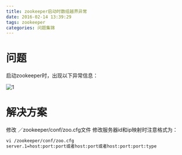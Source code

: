 ```yaml
---
title: zookeeper启动时数组越界异常
date: 2016-02-14 13:39:29
tags: zookeeper
categories: 问题集锦
---
```



# 问题
启动zookeeper时，出现以下异常信息：

![1](http://wx1.sinaimg.cn/mw1024/6aae3cf3gy1fcsp95necuj21ji0jidla.jpg)

# 解决方案

修改 ／zookeeper/conf/zoo.cfg文件
修改服务器id和ip映射时注意格式为：
```xml
vi /zookeeper/conf/zoo.cfg
server.1=host:port:port或者host:port或者host:port:port:type
```
